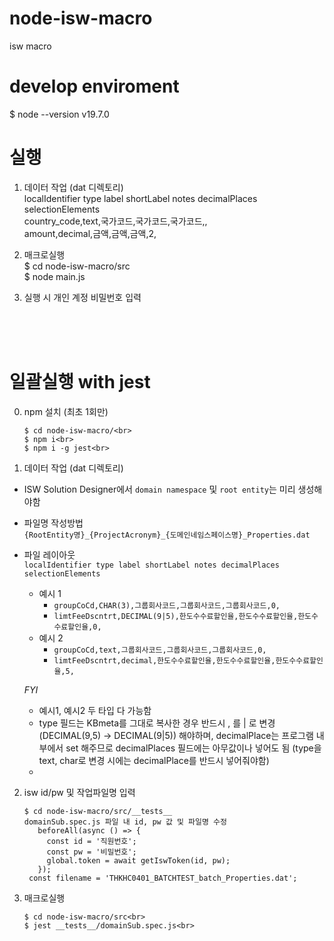 # node-isw-macro
isw macro


# develop enviroment
$ node --version
v19.7.0

# 실행
1. 데이터 작업 (dat 디렉토리)<br>
localIdentifier	type	label	shortLabel	notes	decimalPlaces	selectionElements<br>
country_code,text,국가코드,국가코드,국가코드,,<br>
amount,decimal,금액,금액,금액,2,<br>

2. 매크로실행<br>
$ cd node-isw-macro/src<br>
$ node main.js<br>

3. 실행 시 개인 계정 비밀번호 입력

<br><br><br>

# 일괄실행 with jest
0. npm 설치 (최초 1회만)<br>
    ```
    $ cd node-isw-macro/<br>
    $ npm i<br>
    $ npm i -g jest<br>
    ```

1. 데이터 작업 (dat 디렉토리)<br>
  * ISW Solution Designer에서 `domain namespace` 및 `root entity`는 미리 생성해야함
  * 파일명 작성방법<br>
    `{RootEntity명}_{ProjectAcronym}_{도메인네임스페이스명}_Properties.dat`<br>

  * 파일 레이아웃<br>
  `localIdentifier type label shortLabel notes decimalPlaces selectionElements`<br>
    - 예시 1<br>
      - `groupCoCd,CHAR(3),그룹회사코드,그룹회사코드,그룹회사코드,0, `
      - `limtFeeDscntrt,DECIMAL(9|5),한도수수료할인율,한도수수료할인율,한도수수료할인율,0, `
    - 예시 2<br>
      - `groupCoCd,text,그룹회사코드,그룹회사코드,그룹회사코드,0, `
      - `limtFeeDscntrt,decimal,한도수수료할인율,한도수수료할인율,한도수수료할인율,5, `

    *FYI*<br>
      - 예시1, 예시2 두 타입 다 가능함
      - type 필드는 KBmeta를 그대로 복사한 경우 반드시 , 를 | 로 변경 (DECIMAL(9,5) -> DECIMAL(9|5)) 해야하며, decimalPlace는 프로그램 내부에서 set 해주므로 decimalPlaces 필드에는 아무값이나 넣어도 됨 (type을 text, char로 변경 시에는 decimalPlace를 반드시 넣어줘야함)
      - 

2. isw id/pw 및 작업파일명 입력
   ```
   $ cd node-isw-macro/src/__tests__
   domainSub.spec.js 파일 내 id, pw 값 및 파일명 수정
      beforeAll(async () => {
        const id = '직원번호';
        const pw = '비밀번호';
        global.token = await getIswToken(id, pw);
      });
    const filename = 'THKHC0401_BATCHTEST_batch_Properties.dat';
   ```
   
3. 매크로실행<br>
    ```
    $ cd node-isw-macro/src<br>
    $ jest __tests__/domainSub.spec.js<br>
    ```
